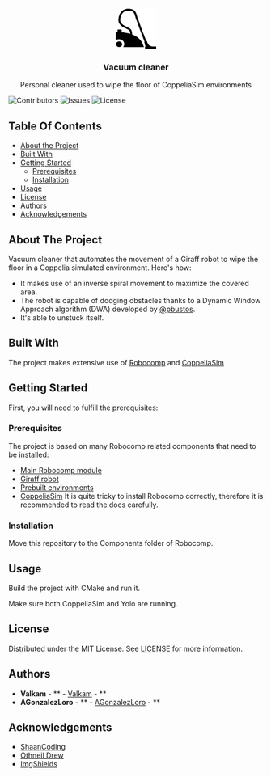 <br/>
<p align="center">
  <a href="https://github.com/Valkam-Git/Coppelia-Vacuum-Cleaner">
    <img src="images/logo.png" alt="Logo" width="80" height="80">
  </a>

  <h3 align="center">Vacuum cleaner</h3>

  <p align="center">
    Personal cleaner used to wipe the floor of CoppeliaSim environments
  </p>
</p>

![Contributors](https://img.shields.io/github/contributors/Valkam-Git/Coppelia-Vacuum-Cleaner?color=dark-green) ![Issues](https://img.shields.io/github/issues/Valkam-Git/Coppelia-Vacuum-Cleaner) ![License](https://img.shields.io/github/license/Valkam-Git/Coppelia-Vacuum-Cleaner) 

## Table Of Contents

* [About the Project](#about-the-project)
* [Built With](#built-with)
* [Getting Started](#getting-started)
  * [Prerequisites](#prerequisites)
  * [Installation](#installation)
* [Usage](#usage)
* [License](#license)
* [Authors](#authors)
* [Acknowledgements](#acknowledgements)

## About The Project

Vacuum cleaner that automates the movement of a Giraff robot to wipe the floor in a Coppelia simulated environment.
Here's how:

* It makes use of an inverse spiral movement to maximize the covered area.
* The robot is capable of dodging obstacles thanks to a Dynamic Window Approach algorithm (DWA) developed by [@pbustos](https://github.com/pbustos).
* It's able to unstuck itself.

## Built With

The project makes extensive use of [Robocomp](https://github.com/robocomp/robocomp) and [CoppeliaSim](https://www.coppeliarobotics.com/)

## Getting Started

First, you will need to fulfill the prerequisites:

### Prerequisites

The project is based on many Robocomp related components that need to be installed:
 - [Main Robocomp module](https://github.com/robocomp/robocomp)
 - [Giraff robot](https://github.com/robocomp/robocomp-giraff)
 - [Prebuilt environments](https://github.com/pbustos/beta-robotica-class)
 - [CoppeliaSim](https://www.coppeliarobotics.com/)
It is quite tricky to install Robocomp correctly, therefore it is recommended to read the docs carefully.


### Installation

Move this repository to the Components folder of Robocomp.

## Usage

Build the project with CMake and run it.

Make sure both CoppeliaSim and Yolo are running.

## License

Distributed under the MIT License. See [LICENSE](https://github.com/Valkam-Git/Coppelia-Vacuum-Cleaner/blob/main/LICENSE.md) for more information.

## Authors

* **Valkam** - ** - [Valkam](https://github.com/Valkam-Git/) - **
* **AGonzalezLoro** - ** - [AGonzalezLoro](https://github.com/AGonzalezLoro) - **

## Acknowledgements

* [ShaanCoding](https://github.com/ShaanCoding/)
* [Othneil Drew](https://github.com/othneildrew/Best-README-Template)
* [ImgShields](https://shields.io/)
